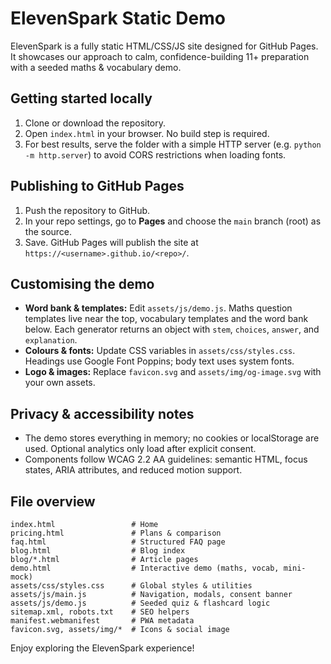 # ElevenSpark Static Demo

ElevenSpark is a fully static HTML/CSS/JS site designed for GitHub Pages. It showcases our approach to calm, confidence-building 11+ preparation with a seeded maths & vocabulary demo.

## Getting started locally

1. Clone or download the repository.
2. Open `index.html` in your browser. No build step is required.
3. For best results, serve the folder with a simple HTTP server (e.g. `python -m http.server`) to avoid CORS restrictions when loading fonts.

## Publishing to GitHub Pages

1. Push the repository to GitHub.
2. In your repo settings, go to **Pages** and choose the `main` branch (root) as the source.
3. Save. GitHub Pages will publish the site at `https://<username>.github.io/<repo>/`.

## Customising the demo

- **Word bank & templates:** Edit `assets/js/demo.js`. Maths question templates live near the top, vocabulary templates and the word bank below. Each generator returns an object with `stem`, `choices`, `answer`, and `explanation`.
- **Colours & fonts:** Update CSS variables in `assets/css/styles.css`. Headings use Google Font Poppins; body text uses system fonts.
- **Logo & images:** Replace `favicon.svg` and `assets/img/og-image.svg` with your own assets.

## Privacy & accessibility notes

- The demo stores everything in memory; no cookies or localStorage are used. Optional analytics only load after explicit consent.
- Components follow WCAG 2.2 AA guidelines: semantic HTML, focus states, ARIA attributes, and reduced motion support.

## File overview

```
index.html                 # Home
pricing.html               # Plans & comparison
faq.html                   # Structured FAQ page
blog.html                  # Blog index
blog/*.html                # Article pages
demo.html                  # Interactive demo (maths, vocab, mini-mock)
assets/css/styles.css      # Global styles & utilities
assets/js/main.js          # Navigation, modals, consent banner
assets/js/demo.js          # Seeded quiz & flashcard logic
sitemap.xml, robots.txt    # SEO helpers
manifest.webmanifest       # PWA metadata
favicon.svg, assets/img/*  # Icons & social image
```

Enjoy exploring the ElevenSpark experience!
